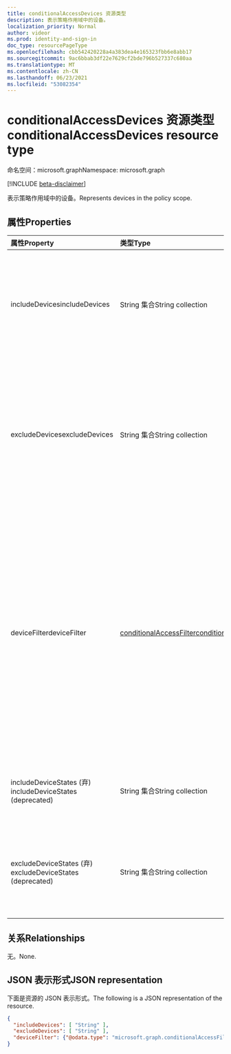 ```yaml
---
title: conditionalAccessDevices 资源类型
description: 表示策略作用域中的设备。
localization_priority: Normal
author: videor
ms.prod: identity-and-sign-in
doc_type: resourcePageType
ms.openlocfilehash: cbb542420228a4a383dea4e165323fbb6e8abb17
ms.sourcegitcommit: 9ac6bbab3df22e7629cf2bde796b527337c680aa
ms.translationtype: MT
ms.contentlocale: zh-CN
ms.lasthandoff: 06/23/2021
ms.locfileid: "53082354"
---
```

# <a name="conditionalaccessdevices-resource-type"></a><span data-ttu-id="0a5bb-103">conditionalAccessDevices 资源类型</span><span class="sxs-lookup"><span data-stu-id="0a5bb-103">conditionalAccessDevices resource type</span></span>

<span data-ttu-id="0a5bb-104">命名空间：microsoft.graph</span><span class="sxs-lookup"><span data-stu-id="0a5bb-104">Namespace: microsoft.graph</span></span>

[!INCLUDE [beta-disclaimer](../../includes/beta-disclaimer.md)]

<span data-ttu-id="0a5bb-105">表示策略作用域中的设备。</span><span class="sxs-lookup"><span data-stu-id="0a5bb-105">Represents devices in the policy scope.</span></span>

## <a name="properties"></a><span data-ttu-id="0a5bb-106">属性</span><span class="sxs-lookup"><span data-stu-id="0a5bb-106">Properties</span></span>

| <span data-ttu-id="0a5bb-107">属性</span><span class="sxs-lookup"><span data-stu-id="0a5bb-107">Property</span></span>     | <span data-ttu-id="0a5bb-108">类型</span><span class="sxs-lookup"><span data-stu-id="0a5bb-108">Type</span></span>        | <span data-ttu-id="0a5bb-109">说明</span><span class="sxs-lookup"><span data-stu-id="0a5bb-109">Description</span></span> |
|:-------------|:------------|:------------|
| <span data-ttu-id="0a5bb-110">includeDevices</span><span class="sxs-lookup"><span data-stu-id="0a5bb-110">includeDevices</span></span> | <span data-ttu-id="0a5bb-111">String 集合</span><span class="sxs-lookup"><span data-stu-id="0a5bb-111">String collection</span></span> | <span data-ttu-id="0a5bb-112">策略作用域中的状态。</span><span class="sxs-lookup"><span data-stu-id="0a5bb-112">States in the scope of the policy.</span></span> <span data-ttu-id="0a5bb-113">`All` 是唯一允许的值。</span><span class="sxs-lookup"><span data-stu-id="0a5bb-113">`All` is the only allowed value.</span></span> <span data-ttu-id="0a5bb-114">如果设置了 *deviceFIlter，则不能* 设置。</span><span class="sxs-lookup"><span data-stu-id="0a5bb-114">Cannot be set if *deviceFIlter* is set.</span></span> |
| <span data-ttu-id="0a5bb-115">excludeDevices</span><span class="sxs-lookup"><span data-stu-id="0a5bb-115">excludeDevices</span></span> | <span data-ttu-id="0a5bb-116">String 集合</span><span class="sxs-lookup"><span data-stu-id="0a5bb-116">String collection</span></span> | <span data-ttu-id="0a5bb-117">策略作用域中排除的州。</span><span class="sxs-lookup"><span data-stu-id="0a5bb-117">States excluded from the scope of the policy.</span></span> <span data-ttu-id="0a5bb-118">可能的值 `Compliant` `DomainJoined` ：、。</span><span class="sxs-lookup"><span data-stu-id="0a5bb-118">Possible values: `Compliant`, `DomainJoined`.</span></span> <span data-ttu-id="0a5bb-119">如果设置了 **deviceFIlter，则不能** 设置。</span><span class="sxs-lookup"><span data-stu-id="0a5bb-119">Cannot be set if **deviceFIlter** is set.</span></span> |
| <span data-ttu-id="0a5bb-120">deviceFilter</span><span class="sxs-lookup"><span data-stu-id="0a5bb-120">deviceFilter</span></span> | [<span data-ttu-id="0a5bb-121">conditionalAccessFilter</span><span class="sxs-lookup"><span data-stu-id="0a5bb-121">conditionalAccessFilter</span></span>](conditionalaccessfilter.md) | <span data-ttu-id="0a5bb-122">定义要包含/排除设备的动态设备语法规则的筛选器。</span><span class="sxs-lookup"><span data-stu-id="0a5bb-122">Filter defining the dynamic-device-syntax rule to include/exclude devices.</span></span> <span data-ttu-id="0a5bb-123">筛选器可以使用设备属性 (例如扩展属性) /排除它们。</span><span class="sxs-lookup"><span data-stu-id="0a5bb-123">A filter can use device properties (such as extension attributes) to include/exclude them.</span></span> <span data-ttu-id="0a5bb-124">如果设置了 **includeDevices** 或 **excludeDevices，则不能** 设置。</span><span class="sxs-lookup"><span data-stu-id="0a5bb-124">Cannot be set if **includeDevices** or **excludeDevices** is set.</span></span> |
| <span data-ttu-id="0a5bb-125">includeDeviceStates (弃) </span><span class="sxs-lookup"><span data-stu-id="0a5bb-125">includeDeviceStates (deprecated)</span></span>| <span data-ttu-id="0a5bb-126">String 集合</span><span class="sxs-lookup"><span data-stu-id="0a5bb-126">String collection</span></span> | <span data-ttu-id="0a5bb-127">策略作用域中的状态。</span><span class="sxs-lookup"><span data-stu-id="0a5bb-127">States in the scope of the policy.</span></span> <span data-ttu-id="0a5bb-128">`All` 是唯一允许的值。</span><span class="sxs-lookup"><span data-stu-id="0a5bb-128">`All` is the only allowed value.</span></span> |
| <span data-ttu-id="0a5bb-129">excludeDeviceStates (弃) </span><span class="sxs-lookup"><span data-stu-id="0a5bb-129">excludeDeviceStates (deprecated)</span></span>| <span data-ttu-id="0a5bb-130">String 集合</span><span class="sxs-lookup"><span data-stu-id="0a5bb-130">String collection</span></span> | <span data-ttu-id="0a5bb-131">策略作用域中排除的州。</span><span class="sxs-lookup"><span data-stu-id="0a5bb-131">States excluded from the scope of the policy.</span></span> <span data-ttu-id="0a5bb-132">可能的值 `Compliant` `DomainJoined` ：、。</span><span class="sxs-lookup"><span data-stu-id="0a5bb-132">Possible values: `Compliant`, `DomainJoined`.</span></span> |

## <a name="relationships"></a><span data-ttu-id="0a5bb-133">关系</span><span class="sxs-lookup"><span data-stu-id="0a5bb-133">Relationships</span></span>

<span data-ttu-id="0a5bb-134">无。</span><span class="sxs-lookup"><span data-stu-id="0a5bb-134">None.</span></span>

## <a name="json-representation"></a><span data-ttu-id="0a5bb-135">JSON 表示形式</span><span class="sxs-lookup"><span data-stu-id="0a5bb-135">JSON representation</span></span>

<span data-ttu-id="0a5bb-136">下面是资源的 JSON 表示形式。</span><span class="sxs-lookup"><span data-stu-id="0a5bb-136">The following is a JSON representation of the resource.</span></span>

<!-- {
  "blockType": "resource",
  "optionalProperties": [
    "includeDevices",
    "excludeDevices",
    "deviceFilter"
  ],
  "@odata.type": "microsoft.graph.conditionalAccessDevices",
  "baseType": null
}-->

```json
{
  "includeDevices": [ "String" ],
  "excludeDevices": [ "String" ],
  "deviceFilter": {"@odata.type": "microsoft.graph.conditionalAccessFilter"}
}
```

<!-- uuid: 16cd6b66-4b1a-43a1-adaf-3a886856ed98
2019-02-04 14:57:30 UTC -->
<!-- {
  "type": "#page.annotation",
  "description": "conditionalAccessDevices resource",
  "keywords": "",
  "section": "documentation",
  "tocPath": ""
}-->


